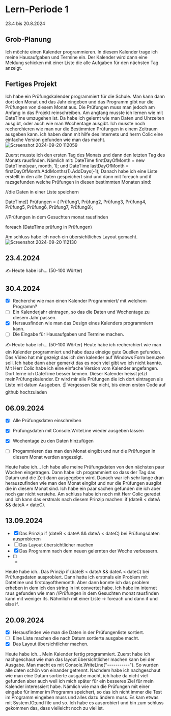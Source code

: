 ﻿# Lern-Periode 1

23.4 bis 20.8.2024

## Grob-Planung

Ich möchte einen Kalender programmieren. In diesem Kalender trage ich meine Hausaufgaben und Termine ein. Der Kalender wird dann eine Meldung schicken  mit einer Liste die alle Aufgaben für den nächsten Tag anzeigt.

## Fertiges Projekt
Ich habe ein Prüfungskalender programmiert für die Schule. Man kann dann dort den Monat und das Jahr eingeben und das Programm gibt nur die Prüfungen von diesem Monat aus. Die Prüfungen muss man jedoch am Anfang in das Projekt reinschreiben. Am angfang musste ich lernen wie mit DateTime umzugehen ist. Da habe ich gelernt wie man Daten und Uhrzeiten ausgibt, oder auch wie man Wochentage ausgibt. Ich musste noch recherchieren wie man nur die Bestimmten Prüfungen in einem Zeitraum ausgeben kann. ich haben dann mit hilfe des Internets und herrn Colic eine einfache Version gefunden wie man das macht.
![Screenshot 2024-09-20 112059](https://github.com/user-attachments/assets/afd3ea17-c143-4b95-bc08-3c425d529e86)

Zuerst musste ich den ersten Tag des Monats und dann den letzten Tag des Monats rausfinden. Nämlich mit: DateTime firstDayOfMonth = new DateTime(year, month, 1); und
DateTime lastDayOfMonth = firstDayOfMonth.AddMonths(1).AddDays(-1);
Danach habe ich eine Liste erstellt in den alle Daten gespeichert sind und dann mit foreach und if razsgefunden welche Prüfungen in diesen bestimmten Monaten sind:

//die Daten in einer Liste speichern

DateTime[] Prüfungen = { Prüfung1, Prüfung2, Prüfung3, Prüfung4, Prüfung5, Prüfung6, Prüfung7, Prüfung8};

//Prüfungen in dem Gesuchten monat rausfinden

foreach (DateTime prüfung in Prüfungen)

Am schluss habe ich noch ein übersichtliches Layout gemacht.
![Screenshot 2024-09-20 112130](https://github.com/user-attachments/assets/f78a3829-2e87-42da-bc61-3bba7c922876)


## 23.4.2024

✍️ Heute habe ich... (50-100 Wörter)

## 30.4.2024

- [x] Recherche wie man einen Kalender Programmiert/ mit welchem Programm?
- [ ] Ein Kalenderjahr eintragen, so das die Daten und Wochentage zu diesem Jahr passen.
- [x] Hersausfinden wie man das Design eines Kalenders programmiern kann.
- [ ] Die Eingabe für Hausaufgaben und Termine machen.

✍️ Heute habe ich... (50-100 Wörter)
Heute habe ich recherchiert wie man ein Kalender programmiert und habe dazu eineige gute Quellen gefunden. Das Video hat mir gezeigt das ich den kalender auf Windows Form benuzen soll. Ich habe dann aber gemerkt das es noch viel gibt wo ich nicht kannte. Mit Herr Colic habe ich eine einfache Version vom Kalender angefangen. Dort lerne ich DateTime besser kennen. Dieser Kalender heisst jetzt meinPrüfungskalender. Er wird mir alle Prüfungen die ich dort eintragen als Liste mit datum Ausgeben.
☝️ Vergessen Sie nicht, bis einen ersten Code auf github hochzuladen


## 06.09.2024

- [x] Alle Prüfungsdaten einschreiben
- [x] Prüfungsdaten mit Console.WriteLine wieder ausgeben lassen
- [x] Wochentage zu den Daten hinzufügen
- [ ] Progammieren das man den Monat eingibt und nur die Prüfungen in diesem Monat werden angezeigt.


 Heute habe ich...
 Ich habe alle meine Prüfungsdaten von den nächsten paar Wochen eingetragen. Dann habe ich programmiert so dass der Tag das Datum und die Zeit dann ausgegeben wird. Danach war ich sehr lange dran herauszufinden wie man den Monat eingibt und nur die Prüfungen ausgibt die in diesem Monat sind. Ich habe ein paar sachen gefunden die ich aber noch gar nicht verstehe. Am schluss habe ich noch mit Herr Colic geredet und ich kann das erstmals nach diesem Prinzip machen: if (dateB < dateA && dateA < dateC).



 ## 13.09.2024


 - [x] Das Prinzip if (dateB < dateA && dateA < dateC) bei Prüfungsdaten ausprobieren
 - [ ] Das Layout übersichtlicher machen
 - [x] Das Programm nach dem neuen gelernten der Woche verbessern.
 - [ ] -

Heute habe ich..
Das Prinzip if (dateB < dateA && dateA < dateC) bei Prüfungsdaten ausprobiert. Dann hatte ich erstmals ein Problem mit Datetime und firstdayofthemonth. Aber dann konnte ich das problem erheben in dem ich den string in int convertet habe. Ich habe im internet raus gefunden wie man //Prüfungen in dem Gesuchten monat rausfinden kann mit weniger ifs. Nähmlich mit einer Liste -> foreach und dann if und else if.
 

## 20.09.2024

- [x] Herausfinden wie man die Daten in der Prüfungenliste sortiert.
- [ ] Eine Liste machen die nach Datum sortierte ausgabe macht.
- [x] Das Layout übersichtlicher machen.

Heute habe ich...
Mein Kalender fertig programmiert. Zuerst habe ich nachgeschaut wie man das layout übersichtlicher machen kann bei der Ausgabe. Man macht es mit Console.WriteLine("-----------"). So wurden alle daten schön von einander getrennt. Nachdem habe ich nachgeschaut wie man eine Datum sortierte ausgabe macht, ich habe da nicht viel gefunden aber auch weil ich mich später für ein besseres Ziel für mein Kalender interessiert habe. Nämlich wie man die Prüfungen mit einer eingabe für immer im Programm speichert, so das ich nicht immer die Test im Programm eingeben muss und alles dazu ändern muss. Es kam etwas mit System.IO;und file und so. Ich habe es ausprobiert und bin zum schluss gekommen das, dass vielleicht noch zu viel ist.
  

